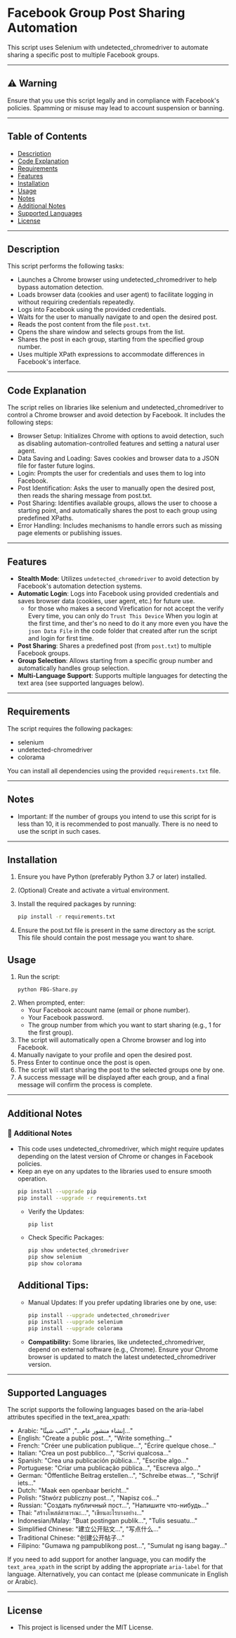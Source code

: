 # Facebook Group Post Sharing Automation

This script uses Selenium with undetected_chromedriver to automate sharing a specific post to multiple Facebook groups.

---

## ⚠️ Warning
Ensure that you use this script legally and in compliance with Facebook's policies. Spamming or misuse may lead to account suspension or banning.

---

## Table of Contents

- [Description](#description)
- [Code Explanation](#Code-Explanation)
- [Requirements](#requirements)
- [Features](#Features)
- [Installation](#installation)
- [Usage](#usage)
- [Notes](#notes)
- [Additional Notes](#additional-notes)
- [Supported Languages](#supported-languages)
- [License](#License)

---

## Description

This script performs the following tasks:
- Launches a Chrome browser using undetected_chromedriver to help bypass automation detection.
- Loads browser data (cookies and user agent) to facilitate logging in without requiring credentials repeatedly.
- Logs into Facebook using the provided credentials.
- Waits for the user to manually navigate to and open the desired post.
- Reads the post content from the file `post.txt`.
- Opens the share window and selects groups from the list.
- Shares the post in each group, starting from the specified group number.
- Uses multiple XPath expressions to accommodate differences in Facebook's interface.

---

## Code Explanation
The script relies on libraries like selenium and undetected_chromedriver to control a Chrome browser and avoid detection by Facebook. It includes the following steps:
* Browser Setup: Initializes Chrome with options to avoid detection, such as disabling automation-controlled features and setting a natural user agent.
* Data Saving and Loading: Saves cookies and browser data to a JSON file for faster future logins.
* Login: Prompts the user for credentials and uses them to log into Facebook.
* Post Identification: Asks the user to manually open the desired post, then reads the sharing message from post.txt.
* Post Sharing: Identifies available groups, allows the user to choose a starting point, and automatically shares the post to each group using predefined XPaths.
* Error Handling: Includes mechanisms to handle errors such as missing page elements or publishing issues.

---


## Features
- **Stealth Mode**: Utilizes `undetected_chromedriver` to avoid detection by Facebook's automation detection systems.
- **Automatic Login**: Logs into Facebook using provided credentials and saves browser data (cookies, user agent, etc.) for future use.
  * for those who makes a second Virefication for not accept the verify Every time, you can only do `Trust This Device` When you login at the first time, and ther's no need to do it any more even you have the `json Data File` in the code folder that created after run the script and login for first time.
- **Post Sharing**: Shares a predefined post (from `post.txt`) to multiple Facebook groups.
- **Group Selection**: Allows starting from a specific group number and automatically handles group selection.
- **Multi-Language Support**: Supports multiple languages for detecting the text area (see supported languages below).

---
## Requirements

The script requires the following packages:
- selenium
- undetected-chromedriver
- colorama

You can install all dependencies using the provided `requirements.txt` file.

---

## Notes
* Important: If the number of groups you intend to use this script for is less than 10, it is recommended to post manually. There is no need to use the script in such cases.

---

## Installation

1. Ensure you have Python (preferably Python 3.7 or later) installed.
2. (Optional) Create and activate a virtual environment.
3. Install the required packages by running:

   ```bash
   pip install -r requirements.txt
   ```
4. Ensure the post.txt file is present in the same directory as the script. This file should contain the post message you want to share.

## Usage
1. Run the script:
   ```
   python FBG-Share.py
   ```
2. When prompted, enter:
   * Your Facebook account name (email or phone number).
   * Your Facebook password.
   * The group number from which you want to start sharing (e.g., 1 for the first group).
3. The script will automatically open a Chrome browser and log into Facebook.
4. Manually navigate to your profile and open the desired post.
5. Press Enter to continue once the post is open.
6. The script will start sharing the post to the selected groups one by one.
7. A success message will be displayed after each group, and a final message will confirm the process is complete.

---

## Additional Notes
### 💬 Additional Notes
* This code uses undetected_chromedriver, which might require updates depending on the latest version of Chrome or changes in Facebook policies.
* Keep an eye on any updates to the libraries used to ensure smooth operation.
  ```bash
  pip install --upgrade pip
  pip install --upgrade -r requirements.txt
  ```
  * Verify the Updates:
    ```bash
    pip list
    ```
  * Check Specific Packages:
    ```bash
    pip show undetected_chromedriver
    pip show selenium
    pip show colorama
    ```
  ## Additional Tips:
  * Manual Updates: If you prefer updating libraries one by one, use:
    ```bash
    pip install --upgrade undetected_chromedriver
    pip install --upgrade selenium
    pip install --upgrade colorama
    ```
  * **Compatibility:** Some libraries, like undetected_chromedriver, depend on external software (e.g., Chrome). Ensure your Chrome browser is updated to match the latest undetected_chromedriver version.
---

## Supported Languages
The script supports the following languages based on the aria-label attributes specified in the text_area_xpath:
  * Arabic: "إنشاء منشور عام...", "اكتب شيئًا..."
  * English: "Create a public post...", "Write something..."
  * French: "Créer une publication publique...", "Écrire quelque chose..."
  * Italian: "Crea un post pubblico...", "Scrivi qualcosa..."
  * Spanish: "Crea una publicación pública...", "Escribe algo..."
  * Portuguese: "Criar uma publicação pública...", "Escreva algo..."
  * German: "Öffentliche Beitrag erstellen...", "Schreibe etwas...", "Schrijf iets..."
  * Dutch: "Maak een openbaar bericht..."
  * Polish: "Stwórz publiczny post...", "Napisz coś..."
  * Russian: "Создать публичный пост...", "Напишите что-нибудь..."
  * Thai: "สร้างโพสต์สาธารณะ...", "เขียนอะไรบางอย่าง..."
  * Indonesian/Malay: "Buat postingan publik...", "Tulis sesuatu..."
  * Simplified Chinese: "建立公开贴文...", "写点什么..."
  * Traditional Chinese: "创建公开帖子..."
  * Filipino: "Gumawa ng pampublikong post...", "Sumulat ng isang bagay..."

If you need to add support for another language, you can modify the `text_area_xpath` in the script by adding the appropriate `aria-label` for that language. Alternatively, you can contact me (please communicate in English or Arabic).

---


## License
* This project is licensed under the MIT License.
